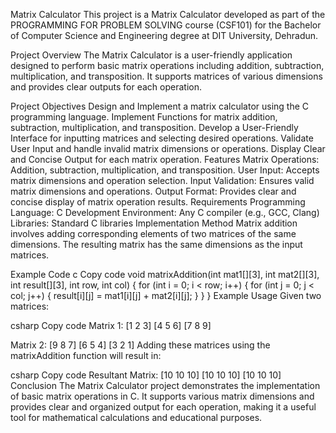 Matrix Calculator
This project is a Matrix Calculator developed as part of the PROGRAMMING FOR PROBLEM SOLVING course (CSF101) for the Bachelor of Computer Science and Engineering degree at DIT University, Dehradun.

Project Overview
The Matrix Calculator is a user-friendly application designed to perform basic matrix operations including addition, subtraction, multiplication, and transposition. It supports matrices of various dimensions and provides clear outputs for each operation.

Project Objectives
Design and Implement a matrix calculator using the C programming language.
Implement Functions for matrix addition, subtraction, multiplication, and transposition.
Develop a User-Friendly Interface for inputting matrices and selecting desired operations.
Validate User Input and handle invalid matrix dimensions or operations.
Display Clear and Concise Output for each matrix operation.
Features
Matrix Operations: Addition, subtraction, multiplication, and transposition.
User Input: Accepts matrix dimensions and operation selection.
Input Validation: Ensures valid matrix dimensions and operations.
Output Format: Provides clear and concise display of matrix operation results.
Requirements
Programming Language: C
Development Environment: Any C compiler (e.g., GCC, Clang)
Libraries: Standard C libraries
Implementation
Method
Matrix addition involves adding corresponding elements of two matrices of the same dimensions. The resulting matrix has the same dimensions as the input matrices.

Example Code
c
Copy code
void matrixAddition(int mat1[][3], int mat2[][3], int result[][3], int row, int col) {
    for (int i = 0; i < row; i++) {
        for (int j = 0; j < col; j++) {
            result[i][j] = mat1[i][j] + mat2[i][j];
        }
    }
}
Example Usage
Given two matrices:

csharp
Copy code
Matrix 1:
[1 2 3]
[4 5 6]
[7 8 9]

Matrix 2:
[9 8 7]
[6 5 4]
[3 2 1]
Adding these matrices using the matrixAddition function will result in:

csharp
Copy code
Resultant Matrix:
[10 10 10]
[10 10 10]
[10 10 10]
Conclusion
The Matrix Calculator project demonstrates the implementation of basic matrix operations in C. It supports various matrix dimensions and provides clear and organized output for each operation, making it a useful tool for mathematical calculations and educational purposes.

